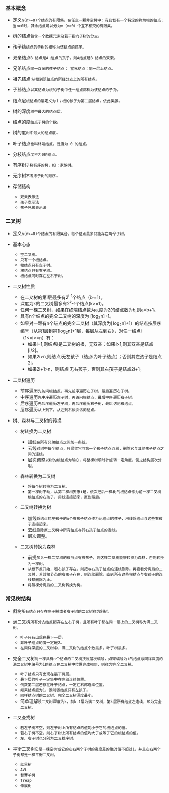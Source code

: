 ### 基本概念
- 定义`n(n>=0)个结点的有限集。在任意一颗非空树中：有且仅有一个特定的称为根的结点;当n>0时，其余结点可以分为m（m>0）个互不相交的有限集。`

- 树的结点`包含一个数据元素及若干指向子树的分支。`
- 孩子结`结点的子树的根称为该结点的孩子。`
- 双亲结点`B 结点是A 结点的孩子，则A结点是B 结点的双亲。`
- 兄弟结点`同一双亲的孩子结点； 堂兄结点：同一层上结点。`
- 祖先结点:`从根到该结点的所经分支上的所有结点。`
- 子孙结点`以某结点为根的子树中任一结点都称为该结点的子孙。`
- 结点层`根结点的层定义为1；根的孩子为第二层结点，依此类推。`
- 树的深度`树中最大的结点层。`
- 结点的度`结点子树的个数。`
- 树的度`树中最大的结点度。`
- 叶子结点`也叫终端结点，是度为 0 的结点。`
- 分枝结点`度不为0的结点。`
- 有序树`子树有序的树，如：家族树。`
- 无序树`不考虑子树的顺序。`

- 存储结构
    - `双亲表示法`
    - `孩子表示法`
    - `孩子兄弟表示法`

### 二叉树
- 定义`n(n>=0)个结点的有限集合，每个结点最多只能存在两个子树。`
- 基本心态
    - `空二叉树。`
    - `只有一个根结点。`
    - `根结点只有左子树。`
    - `根结点只有右子树。`
    - `根结点同时存在左右子树。`

- 二叉树性质
    - 在二叉树的第i层最多有2<sup>i-1</sup>个结点（i>=1）。
    - 深度为k的二叉树最多有2<sup>k</sup>-1个结点(k>=1)。
    - 任何一棵二叉树，如果在终端结点数为a,度为2的结点数为b,则a=b+1。
    - 具有n个结点的完全二叉树的深度为 [log<sub>2</sub>n]+1。
    - 如果对一颗有n个结点的完全二叉树（其深度为[log<sub>2</sub>n]+1）的结点按层序编号（从第1层到第[log<sub>2</sub>n]+1层，每层从左到右），对任一结点i（1<=i<=n）有：
        - 如果i=1,则结点i是二叉树的根，无双亲；如果i>1,则其双亲是结点[i/2]。
        - 如果2i>n,则结点i无左孩子（结点i为叶子结点）；否则其左孩子是结点2i。
        - 如果2i+1>n，则结点i无右孩子，否则其右孩子是结点2i+1。

- 二叉树遍历
    - 前序遍历`先访问根结点，再先前序遍历左子树，最后遍历右子树。`
    - 中序遍历`先中序遍历左子树，再访问根结点，最后中序遍历右子树。`
    - 后序遍历`先后序遍历左子树，再后序遍历右子树，最后访问根结点。`
    - 层序遍历`从上到下，从左到右依次访问结点。`

- 树、森林与二叉树的转换
    - 树转换为二叉树
        - 加线`在所有兄弟结点之间加一条线。`
        - 去线`对树中每个结点，只保留它与第一个孩子结点连线，删除它与其他孩子结点之间的连线。`
        - 层次调整`以树的根结点为轴心，将整棵树顺时针旋转一定角度，使之结构层次分明。`
        
    - 森林转换为二叉树
        - `将每个树转换为二叉树。`
        - `第一棵树不动，从第二棵树安康i是，依次把后一棵树的根结点作为前一棵二叉树根结点的右孩子，用线连接起来，直到最后。`

    - 二叉树转换为树
        - 加线`将结点的左孩子的n个右孩子结点作为此结点的孩子，用线将结点与这些右孩子连接起来。`
        - 去线`删除原二叉树中所有结点与其右孩子结点的连线。`
        - 层次调整。
    
    - 二叉树转换为森林
        - 前提`加入一棵二叉树的根节点有右孩子，则这棵二叉树能够转换为森林，否则转换为一棵树。`
        - `从根节点开始，若右孩子存在，则把与右孩子结点的连线删除。再查看分离后的二叉树，若其根节点的右孩子存在，则连续删除。直到所有这些根结点与右孩子的连线都删除为止。`
        - `将每棵分离后的二叉树转换为树。`
### 常见树结构
- 斜树`所有结点只存在左子树或者右子树的二叉树称为斜树。`

- 满二叉树`所有分支结点都存在左右子树，且所有叶子都在同一层上的二叉树称为满二叉树。`
    - `叶子只有出现在最下一层。`
    - `非叶子结点的度一定是2。`
    - `在同样深度的二叉树中，满二叉树的结点个数最多，叶子树最多。`

- 完全二叉树`对一棵具有n个结点的二叉树按照层次编号，如果编号为i的结点与同样深度的满二叉树中编号为i的结点在二叉树中位置完成相同，则称为完全二叉树。`
    - `叶子结点只有出现在最下两层。`
    - `最下层的叶子一定集中在左部连续位置。`
    - `倒数第二层若存在叶子结点，一定在右部连续位置。`
    - `如果结点度为1，该则该结点只有左孩子。`
    - `同样结点树的二叉树，完全二叉树深度最小。`
    - 简单理解`设二叉树深度为k，前k-1层为满二叉树，第k层所有结点左连续，即为完全二叉树。`

- 二叉查找树
    - `若左子树不空，则左子树上所有结点的值均小于它的根结点的值。`
    - `若右子树不空，则右子树上所有结点的值均大于或等于它的根结点的值。`
    - `左、右子树也分别为二叉排序树。`

- 平衡二叉树`它是一棵空树或它的左右两个子树的高度差的绝对值不超过1，并且左右两个子树都是一棵平衡二叉树。`
    - `红黑树`
    - `AVL`
    - `替罪羊树`
    - `Treap`
    - `伸展树`

